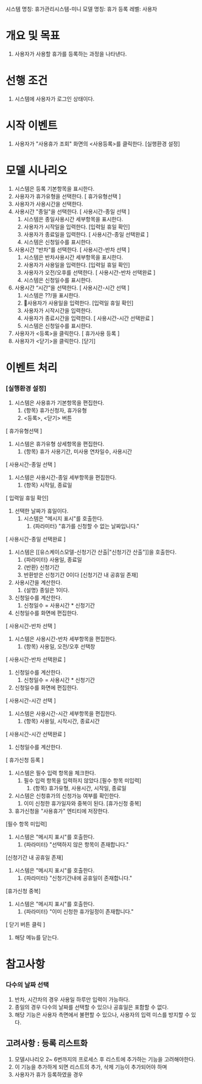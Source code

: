 시스템 명칭: 휴가관리시스템-미니
모델 명칭:  휴가 등록
레벨: 사용자

# 개요 및 목표
1. 사용자가 사용할 휴가를 등록하는 과정을 나타낸다.

# 선행 조건
1. 시스템에 사용자가 로그인 상태이다.

# 시작 이벤트
1. 사용자가 "사용휴가 조회" 화면의 <사용등록>를 클릭한다. [실행환경 설정]

# 모델 시나리오
1. 시스템은 등록 기본항목을 표시한다.
2. 사용자가 휴가유형을 선택한다.  [ 휴가유형선택 ]
3. 사용자가 사용시간을 선택한다.
4. 사용시간 "종일"을 선택한다. [ 사용시간-종일 선택 ]
	1. 시스템은 종일사용시간 세부항목을 표시한다.
	2. 사용자가 시작일을 입력한다. [입력일 휴일 확인]
	3. 사용자가 종료일을 입력한다. [ 사용시간-종일 선택완료 ]
	4. 시스템은 신청일수를 표시한다.
5. 사용시간 "반차"를 선택한다. [ 사용시간-반차 선택 ]
    1. 시스템은 반차사용시간 세부항목을 표시한다.
    2. 사용자가 사용일을 입력한다. [입력일 휴일 확인]
    3. 사용자가 오전/오후를 선택한다. [ 사용시간-반차 선택완료 ]
    4. 시스템은 신청일수를 표시한다.
6. 사용시간 “시간”을 선택한다. [ 사용시간-시간 선택 ]
    1. 시스템은 ??/을 표시한다.
    2. 사용자가 사용일을 입력한다. [입력일 휴일 확인]
    3. 사용자가 시작시간을 입력한다.
    4. 사용자가 종료시간을 입력한다. [ 사용시간-시간 선택완료 ]
    5. 시스템은 신청일수를 표시한다.
7. 사용자가 <등록>을 클릭한다. [ 휴가사용 등록 ]
8. 사용자가 <닫기>을 클릭한다. [닫기]

# 이벤트 처리

### [실행환경 설정]
1. 시스템은 사용휴가 기본항목을 편집한다.
	1. {항목} 휴가신청자, 휴가유형
	2. <등록>, <닫기> 버튼

[ 휴가유형선택 ]
1. 시스템은 휴가유형 상세항목을 편집한다.
	1. {항목} 휴가 사용기간, 미사용 연차일수, 사용시간

[ 사용시간-종일 선택 ]
1. 시스템은 사용시간-종일 세부항목을 편집한다.
	1. {항목} 시작일, 종료일

[ 입력일 휴일 확인]  
1. 선택한 날짜가 휴일이다.
	1. 시스템은 "메시지 표시"를 호출한다.
		1. {파라미터} "휴가를 신청할 수 없는 날짜입니다."

[ 사용시간-종일 선택완료 ]
1. 시스템은 [[유스케이스모델-신청기간 산출|"신청기간 산출"]]을 호출한다.
	1. {파라미터} 사용일, 종료일
	2. {반환} 신청기간
	3. 반환받은 신청기간 0이다 [신청기간 내 공휴일 존재]
2. 사용시간을 계산한다.
	1. {설명} 종일은 1이다.
3. 신청일수를 계산한다.
	1. 신청일수 = 사용시간 * 신청기간
4. 신청일수를 화면에 편집한다.

[ 사용시간-반차 선택 ]
1. 시스템은 사용시간-반차 세부항목을 편집한다.
	1. {항목} 사용일, 오전/오후 선택창

[ 사용시간-반차 선택완료 ]
1. 신청일수를 계산한다.
	1. 신청일수 = 사용시간 * 신청기간
2. 신청일수를 화면에 편집한다.

[ 사용시간-시간 선택 ]
1. 시스템은 사용시간-시간 세부항목을 편집한다.
	1. {항목} 사용일, 시작시간, 종료시간

 [ 사용시간-시간 선택완료 ]
 1. 신청일수를 계산한다.

[ 휴가신청 등록 ]
1. 시스템은 필수 입력 항목을 체크한다.
	1. 필수 입력 항목을 입력하지 않았다.[필수 항목 미입력]
		1. {항목} 휴가유형, 사용시간, 시작일, 종료일
2. 시스템은 신청휴가의 신청가능 여부를 확인한다.
	1. 이미 신청한 휴가일자와 중복이 된다. [휴가신청 중복]
3. 휴가신청을 "사용휴가" 엔티티에 저장한다.

[필수 항목 미입력]
1. 시스템은 "메시지 표시"를 호출한다.
	1. {파라미터} "선택하지 않은 항목이 존재합니다."

[신청기간 내 공휴일 존재]
1. 시스템은 "메시지 표시"를 호출한다.
	1. {파라미터} "신청기간내에 공휴일이 존재합니다."

[휴가신청 중복]
1. 시스템은 "메시지 표시"를 호출한다.
	1. {파라미터} "이미 신청한 휴가일정이 존재합니다."

[ 닫기 버튼 클릭 ]
1. 해당 메뉴를 닫는다.

# 참고사항

### 다수의 날짜 선택
1. 반차, 시간차의 경우 사용일 하루만 입력이 가능하다.
2. 종일의 경우 다수의 날짜를 선택할 수 있으나 공휴일은 포함할 수 없다.
3. 해당 기능은 사용자 측면에서 불편할 수 있으나, 사용자의 입력 미스를 방지할 수 있다.

## 고려사항 : 등록 리스트화
1.  모델시나리오 2~ 6번까지의 프로세스 후 리스트에 추가하는 기능을 고려해야한다.
3. 이 기능을 추가하게 되면 리스트의 추가, 삭제 기능이 추가되어야 하며
4. 사용자가 휴가 등록하였을 경우 